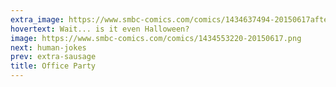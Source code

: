 ```yaml
---
extra_image: https://www.smbc-comics.com/comics/1434637494-20150617after.png
hovertext: Wait... is it even Halloween?
image: https://www.smbc-comics.com/comics/1434553220-20150617.png
next: human-jokes
prev: extra-sausage
title: Office Party
---
```

